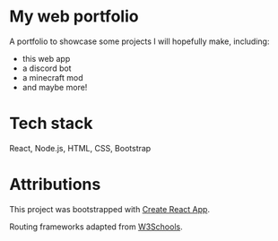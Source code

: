 # My web portfolio

A portfolio to showcase some projects I will hopefully make, including:
- this web app
- a discord bot
- a minecraft mod
- and maybe more!

# Tech stack
React, Node.js, HTML, CSS, Bootstrap

# Attributions
This project was bootstrapped with [Create React App](https://github.com/facebook/create-react-app).

Routing frameworks adapted from [W3Schools](https://www.w3schools.com/react/react_router.asp).
